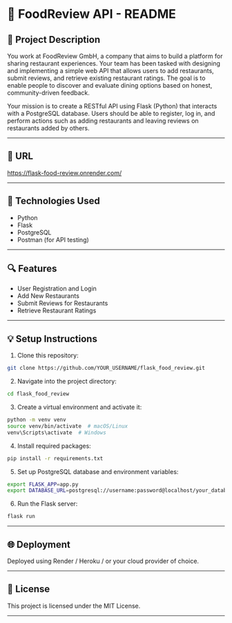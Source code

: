 # 🌟 FoodReview API - README

## 📅 Project Description

You work at FoodReview GmbH, a company that aims to build a platform for sharing restaurant experiences. Your team has been tasked with designing and implementing a simple web API that allows users to add restaurants, submit reviews, and retrieve existing restaurant ratings. The goal is to enable people to discover and evaluate dining options based on honest, community-driven feedback.

Your mission is to create a RESTful API using Flask (Python) that interacts with a PostgreSQL database. Users should be able to register, log in, and perform actions such as adding restaurants and leaving reviews on restaurants added by others.

---

## 🔗 URL
https://flask-food-review.onrender.com/

---

## 🚀 Technologies Used

* Python
* Flask
* PostgreSQL
* Postman (for API testing)

---

## 🔍 Features

* User Registration and Login
* Add New Restaurants
* Submit Reviews for Restaurants
* Retrieve Restaurant Ratings

---

## 💡 Setup Instructions

1. Clone this repository:

```bash
git clone https://github.com/YOUR_USERNAME/flask_food_review.git
```

2. Navigate into the project directory:

```bash
cd flask_food_review
```

3. Create a virtual environment and activate it:

```bash
python -m venv venv
source venv/bin/activate  # macOS/Linux
venv\Scripts\activate  # Windows
```

4. Install required packages:

```bash
pip install -r requirements.txt
```

5. Set up PostgreSQL database and environment variables:

```bash
export FLASK_APP=app.py
export DATABASE_URL=postgresql://username:password@localhost/your_database_name
```

6. Run the Flask server:

```bash
flask run
```

---

## 🌐 Deployment

Deployed using Render / Heroku / or your cloud provider of choice.

---

## 🎉 License

This project is licensed under the MIT License.

---
